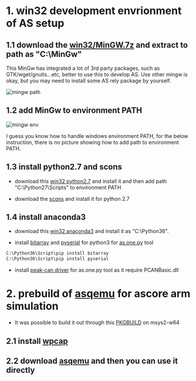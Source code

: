 
# 1. win32 development envrionment of AS setup

## 1.1 download the [win32/MinGW.7z](https://github.com/parai/asenv/tree/master/win32) and extract to path as "C:\MinGw"

This MinGw has integrated a lot of 3rd party packages, such as GTK/wget/gnutls...etc, better to use this to develop AS. Use other mingw is okay, but you may need to install some AS rely package by yourself.

![mingw path](https://github.com/parai/asenv/blob/master/win32/mingw_path.jpg?raw=true)

## 1.2 add MinGw to environment PATH

![mingw env](https://github.com/parai/asenv/blob/master/win32/mingw_env.jpg?raw=true)

I guess you know how to handle windows environment PATH, for the below instruction, there is no picture showing how to add path to environment PATH.

## 1.3 install python2.7 and scons

* download this [win32 python2.7](https://www.python.org/ftp/python/2.7.14/python-2.7.14.msi) and install it and then add path "C:\Python27\Scripts" to environment PATH

* download the [scons](http://scons.org/pages/download.html) and install it for python 2.7

## 1.4 install anaconda3

* download this [win32 anaconda3](https://repo.continuum.io/archive/Anaconda3-5.0.1-Windows-x86.exe) and install it as "C:\Python36".

* install [bitarray](https://pypi.python.org/packages/0a/da/9f61d28a20c42b4963334efacfd257c85150ede96d0cd2509b37da69da47/bitarray-0.8.1.tar.gz) and [pyserial](https://pypi.python.org/packages/1f/3b/ee6f354bcb1e28a7cd735be98f39ecf80554948284b41e9f7965951befa6/pyserial-3.2.1.tar.gz#md5=7142a421c8b35d2dac6c47c254db023d) for python3 for [as.one.py](https://github.com/parai/as/tree/master/com/as.tool/as.one.py) tool

```sh
C:\Python36\Script\pip install bitarray
C:\Python36\Script\pip install pyserial
```

* install [peak-can driver](http://www.peak-system.com/fileadmin/media/files/PEAK-System_Driver-Setup.zip) for as.one.py tool as it require PCANBasic.dll

# 2. prebuild of [asqemu](https://github.com/parai/as/tree/master/com/as.tool/qemu) for ascore arm simulation

* It was possible to build it out through this [PKGBUILD](https://github.com/parai/as/blob/master/com/as.tool/qemu/PKGBUILD) on msys2-w64

## 2.1 install [wpcap](https://www.winpcap.org/install/bin/WinPcap_4_1_3.exe)

## 2.2 download [asqemu](https://github.com/parai/asenv/raw/master/x64/asqemu.zip) and then you can use it directly
